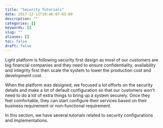 ```yaml
---
title: "Security Tutorials"
date: 2017-12-11T10:46:07-05:00
description: ""
categories: []
keywords: []
slug: ""
aliases: []
toc: false
draft: false
---
```


Light platform is following security first design as most of our customers are big financial companies
and they need to ensure confidentiality, availability and integrity first then scale the system to lower
the production cost and development cost. 

When the platform was designed, we focused a lot efforts on the security details and make a lot of
default configuration so that our customers won't need to do a lot of extra things to bring up a
system securely. Once they feel comfortable, they can start configure their services based on their
business requirement or non-functional requirement. 

In this section, we have several tutorials related to security configurations and implementations. 

